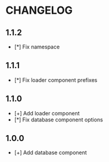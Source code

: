 # CHANGELOG

## 1.1.2

- [*] Fix namespace

## 1.1.1

- [*] Fix loader component prefixes

## 1.1.0

- [+] Add loader component
- [*] Fix database component options

## 1.0.0

- [+] Add database component
